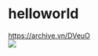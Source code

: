 # helloworld
<a href="https://archive.vn/DVeuO">https://archive.vn/DVeuO</a>
<br>
<img src="https://user-images.githubusercontent.com/67095707/84996273-8d009080-b13c-11ea-8550-0de9a061bb4b.jpg"></img><br>
<br>
